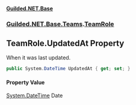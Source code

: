 
#### [Guilded.NET.Base](index 'index')
### [Guilded.NET.Base.Teams](index#Guilded_NET_Base_Teams 'Guilded.NET.Base.Teams').[TeamRole](TeamRole 'Guilded.NET.Base.Teams.TeamRole')
## TeamRole.UpdatedAt Property
When it was last updated.  
```csharp
public System.DateTime UpdatedAt { get; set; }
```

#### Property Value
[System.DateTime](https://docs.microsoft.com/en-us/dotnet/api/System.DateTime 'System.DateTime')
Date
